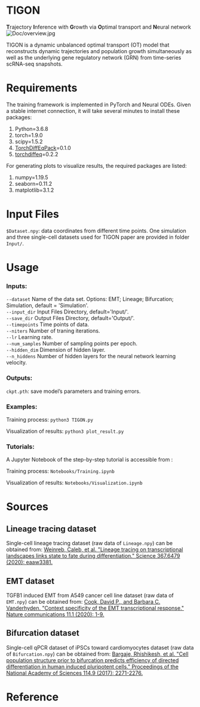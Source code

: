 # TIGON 
**T**rajectory **I**nference with **G**rowth via **O**ptimal transport and **N**eural network
![Doc/overview.jpg](https://github.com/yutongo/TIGON/blob/main/Doc/overview.jpg)

TIGON is a dynamic unbalanced optimal transport (OT) model that reconstructs dynamic trajectories and population growth simultaneously as well as the underlying
gene regulatory network (GRN) from time-series scRNA-seq snapshots.


# Requirements
The training framework is implemented in PyTorch and Neural ODEs. Given a stable internet connection, it will take several minutes to install these packages:
1. Python=3.6.8
2. torch=1.9.0
3. scipy=1.5.2
4. [TorchDiffEqPack](https://jzkay12.github.io/TorchDiffEqPack/TorchDiffEqPack.odesolver.html)=0.1.0
5. [torchdiffeq](https://github.com/rtqichen/torchdiffeq)=0.2.2


For generating plots to visualize results, the required packages are listed: 
1. numpy=1.19.5
2. seaborn=0.11.2
3. matplotlib=3.1.2


# Input Files
`$Dataset.npy`: data coordinates from different time points. One simulation and three single-cell datasets used for TIGON paper are provided in folder `Input/`. 


# Usage
### Inputs:
`--dataset` Name of the data set. Options: EMT; Lineage; Bifurcation; Simulation, default = 'Simulation'. \
`--input_dir` Input Files Directory, default='Input/'. \
`--save_dir` Output Files Directory, default='Output/'. \
`--timepoints` Time points of data. \
`--niters` Number of traning iterations. \
`--lr` Learning rate. \
`--num_samples` Number of sampling points per epoch. \
`--hidden_dim` Dimension of hidden layer. \
`--n_hiddens` Number of hidden layers for the neural network learning velocity. 

### Outputs:
`ckpt.pth`: save model’s parameters and training errors.

### Examples:
Training process: `python3 TIGON.py`

Visualization of results: `python3 plot_result.py`

### Tutorials:
A Jupyter Notebook of the step-by-step tutorial is accessible from :

Training process: `Notebooks/Training.ipynb`

Visualization of results: `Notebooks/Visualization.ipynb`


# Sources
## Lineage tracing dataset
Single-cell lineage tracing dataset (raw data of `Lineage.npy`) can be obtained from: [Weinreb, Caleb, et al. "Lineage tracing on transcriptional landscapes links state to fate during differentiation." Science 367.6479 (2020): eaaw3381.](https://www.science.org/doi/full/10.1126/science.aaw3381?casa_token=cmaoSgI9KNQAAAAA%3Ah7lDBD7kPIfZDBTlYDHy9RPVHjX811LOPfxDitvbLiAugMxB1UUWvqMTtzKL4hU3oKdbyfBCw7mmIA)
## EMT dataset
TGFB1 induced EMT from A549 cancer cell line dataset (raw data of `EMT.npy`) can be obtained from: [Cook, David P., and Barbara C. Vanderhyden. "Context specificity of the EMT transcriptional response." Nature communications 11.1 (2020): 1-9.](https://www.nature.com/articles/s41467-020-16066-2)
## Bifurcation dataset
Single-cell qPCR dataset of iPSCs toward cardiomyocytes dataset (raw data of `Bifurcation.npy`) can be obtained from: [Bargaje, Rhishikesh, et al. "Cell population structure prior to bifurcation predicts efficiency of directed differentiation in human induced pluripotent cells." Proceedings of the National Academy of Sciences 114.9 (2017): 2271-2276.](https://www.pnas.org/doi/abs/10.1073/pnas.1621412114)
# Reference
